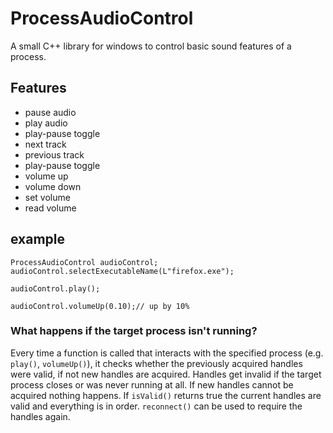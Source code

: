 # ProcessAudioControl

A small C++ library for windows to control basic sound features of a process.

## Features
- pause audio
- play audio
- play-pause toggle
- next track
- previous track
- play-pause toggle
- volume up
- volume down
- set volume
- read volume


## example

```
ProcessAudioControl audioControl;
audioControl.selectExecutableName(L"firefox.exe");

audioControl.play();

audioControl.volumeUp(0.10);// up by 10%

```
### What happens if the target process isn't running?
Every time a function is called that interacts with the specified process (e.g. `play()`, `volumeUp()`), it checks whether the previously acquired handles were valid, if not new handles are acquired. Handles get invalid if the target process closes or was never running at all. If new handles cannot be acquired nothing happens.
If `isValid()` returns true the current handles are valid and everything is in order. `reconnect()` can be used to require the handles again.